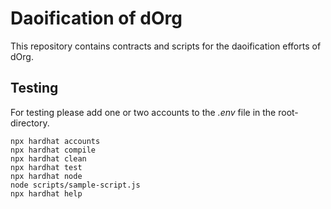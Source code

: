 # Daoification of dOrg

This repository contains contracts and scripts for the daoification efforts of dOrg.

## Testing

For testing please add one or two accounts to the *.env* file in the root-directory.

<!-- 
```
ADDRESS_ALICE
ADDRESS_BOB
ADDRESS_CHARLIE
ADDRESS_DORG

PRIVATE_KEY_ALICE
PRIVATE_KEY_BOB
PRIVATE_KEY_CHARLIE
PRIVATE_KEY_DORG
``` -->


```shell
npx hardhat accounts
npx hardhat compile
npx hardhat clean
npx hardhat test
npx hardhat node
node scripts/sample-script.js
npx hardhat help
```
